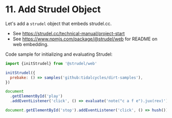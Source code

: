 # 11. Add Strudel Object

Let's add a `strudel` object that embeds strudel.cc.

- See <https://strudel.cc/technical-manual/project-start>
- See <https://www.npmjs.com/package/@strudel/web> for README on web embedding.

Code sample for initializing and evaluating Strudel:

```js
import {initStrudel} from '@strudel/web'

initStrudel({
  prebake: () => samples('github:tidalcycles/dirt-samples'),
})

document
  .getElementById('play')
  .addEventListener('click', () => evaluate('note("c a f e").jux(rev)'))

document.getElementById('stop').addEventListener('click', () => hush())
```
